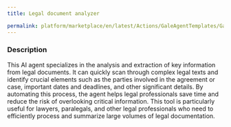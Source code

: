 ```yaml
---
title: Legal document analyzer

permalink: platform/marketplace/en/latest/Actions/GaleAgentTemplates/GaleTL_024
---
```

### Description


This AI agent specializes in the analysis and extraction of key information from legal documents. It can quickly scan through complex legal texts and identify crucial elements such as the parties involved in the agreement or case, important dates and deadlines, and other significant details. By automating this process, the agent helps legal professionals save time and reduce the risk of overlooking critical information. This tool is particularly useful for lawyers, paralegals, and other legal professionals who need to efficiently process and summarize large volumes of legal documentation.